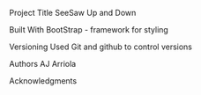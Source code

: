 Project Title
SeeSaw Up and Down

Built With
BootStrap - framework for styling

Versioning
Used Git and github to control versions

Authors
AJ Arriola

Acknowledgments

